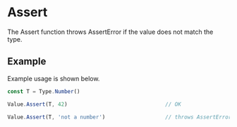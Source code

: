 # Assert

The Assert function throws AssertError if the value does not match the type.

## Example

Example usage is shown below.

```typescript
const T = Type.Number()

Value.Assert(T, 42)                               // OK

Value.Assert(T, 'not a number')                   // throws AssertError
```